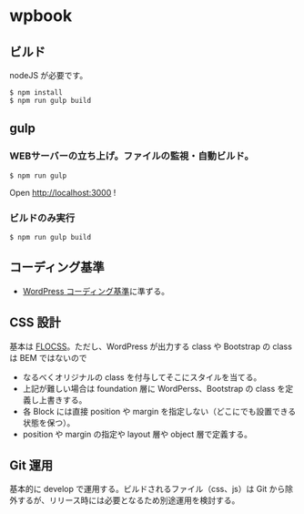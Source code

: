# wpbook

## ビルド

nodeJS が必要です。

```
$ npm install
$ npm run gulp build
```

## gulp

### WEBサーバーの立ち上げ。ファイルの監視・自動ビルド。

```
$ npm run gulp
```

Open [http://localhost:3000](http://localhost:3000) !

### ビルドのみ実行

```
$ npm run gulp build
```

## コーディング基準

* [WordPress コーディング基準](https://wpdocs.osdn.jp/WordPress_%E3%82%B3%E3%83%BC%E3%83%87%E3%82%A3%E3%83%B3%E3%82%B0%E5%9F%BA%E6%BA%96)に準ずる。

## CSS 設計

基本は [FLOCSS](https://github.com/hiloki/flocss)。ただし、WordPress が出力する class や Bootstrap の class は BEM ではないので

* なるべくオリジナルの class を付与してそこにスタイルを当てる。
* 上記が難しい場合は foundation 層に WordPerss、Bootstrap の class を定義し上書きする。
* 各 Block には直接 position や margin を指定しない（どこにでも設置できる状態を保つ）。
* position や margin の指定や layout 層や object 層で定義する。

## Git 運用

基本的に develop で運用する。ビルドされるファイル（css、js）は Git から除外するが、リリース時には必要となるため別途運用を検討する。
